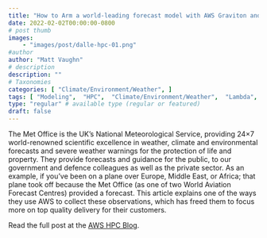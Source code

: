 ```yaml
---
title: "How to Arm a world-leading forecast model with AWS Graviton and Lambda"
date: 2022-02-02T00:00:00-0800
# post thumb
images:
    - "images/post/dalle-hpc-01.png"
#author
author: "Matt Vaughn"
# description
description: ""
# Taxonomies
categories: [ "Climate/Environment/Weather", ]
tags: [ "Modeling",  "HPC",  "Climate/Environment/Weather",  "Lambda",  "Arm",  "Graviton",  "hpcblog", ]
type: "regular" # available type (regular or featured)
draft: false
---
```


The Met Office is the UK’s National Meteorological Service, providing 24×7 world-renowned scientific excellence in weather, climate and environmental forecasts and severe weather warnings for the protection of life and property. They provide forecasts and guidance for the public, to our government and defence colleagues as well as the private sector. As an example, if you’ve been on a plane over Europe, Middle East, or Africa; that plane took off because the Met Office (as one of two World Aviation Forecast Centres) provided a forecast. This article explains one of the ways they use AWS to collect these observations, which has freed them to focus more on top quality delivery for their customers.

Read the full post at the [AWS HPC Blog](https://aws.amazon.com/blogs/hpc/how-to-arm-a-world-leading-forecast-model-with-aws-graviton-and-lambda/).
